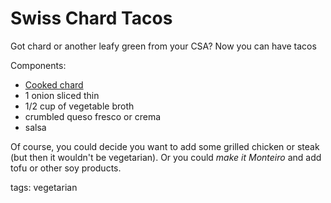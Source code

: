 # Swiss Chard Tacos

Got chard or another leafy green from your CSA? Now you can have tacos

Components:
* [Cooked chard](/base_layers/swiss_chard.md)
* 1 onion sliced thin
* 1/2 cup of vegetable broth
* crumbled queso fresco or crema
* salsa

Of course, you could decide you want to add some grilled chicken or steak (but then it wouldn't be vegetarian). Or you could _make it Monteiro_ and add tofu or other soy products.

tags: vegetarian
